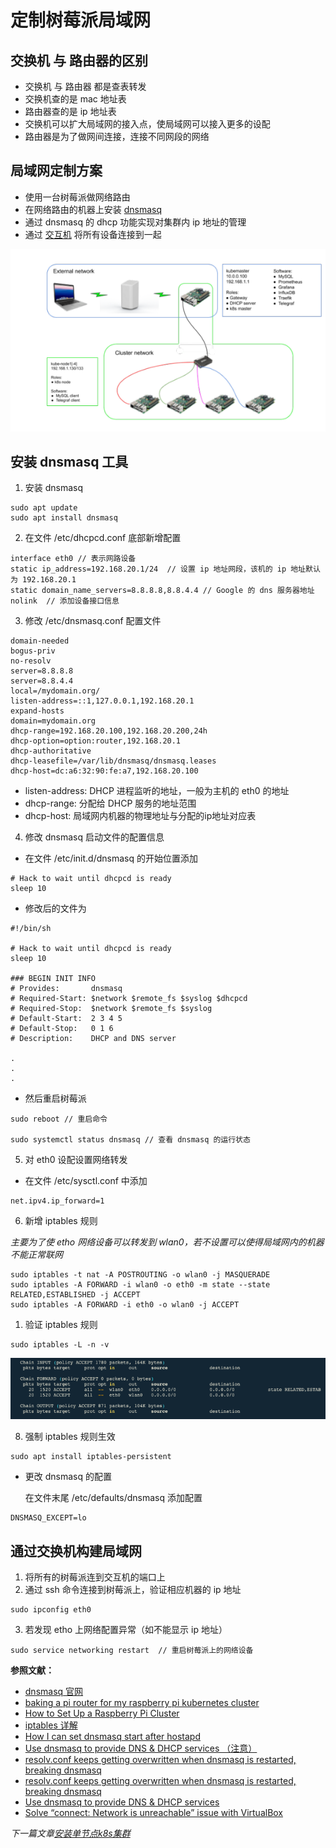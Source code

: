 # 定制树莓派局域网

## 交换机 与 路由器的区别
- 交换机 与 路由器 都是查表转发
- 交换机查的是 mac 地址表
- 路由器查的是 ip 地址表
- 交换机可以扩大局域网的接入点，使局域网可以接入更多的设配
- 路由器是为了做网间连接，连接不同网段的网络

## 局域网定制方案
- 使用一台树莓派做网络路由
- 在网络路由的机器上安装 [dnsmasq](http://www.thekelleys.org.uk/dnsmasq/doc.html)
- 通过 dnsmasq 的 dhcp 功能实现对集群内 ip 地址的管理
- 通过 [交互机](https://mobile.yangkeduo.com/goods1.html?_wvx=10&refer_share_uid=3759258175&share_uin=4NE5WHRENQIZJUZ3DYITSBWBU4_GEXDA&page_from=101&_wv=41729&refer_share_channel=copy_link&refer_share_id=FWmFukwl4SIDbElm1iYWXu1VhtUUva7t&share_uid=3759258175&pxq_secret_key=KCLFJJTXUCID3BZPU72BRUMIUTXH4K3ZW3YHGCTHCMYOF4HHFRNA&goods_id=134037932714) 将所有设备连接到一起


![局域网定制图](/shot_screen/dhcp.png)

## 安装 dnsmasq 工具

1. 安装 dnsmasq
   
```
sudo apt update 
sudo apt install dnsmasq
```

2. 在文件 /etc/dhcpcd.conf 底部新增配置
```
interface eth0 // 表示网路设备
static ip_address=192.168.20.1/24  // 设置 ip 地址网段，该机的 ip 地址默认为 192.168.20.1
static domain_name_servers=8.8.8.8,8.8.4.4 // Google 的 dns 服务器地址
nolink  // 添加设备接口信息
```

3. 修改 /etc/dnsmasq.conf 配置文件

```
domain-needed
bogus-priv
no-resolv
server=8.8.8.8
server=8.8.4.4
local=/mydomain.org/
listen-address=::1,127.0.0.1,192.168.20.1
expand-hosts
domain=mydomain.org
dhcp-range=192.168.20.100,192.168.20.200,24h
dhcp-option=option:router,192.168.20.1
dhcp-authoritative
dhcp-leasefile=/var/lib/dnsmasq/dnsmasq.leases
dhcp-host=dc:a6:32:90:fe:a7,192.168.20.100
```

- listen-address: DHCP 进程监听的地址，一般为主机的 eth0 的地址
- dhcp-range: 分配给 DHCP 服务的地址范围
- dhcp-host: 局域网内机器的物理地址与分配的ip地址对应表


4. 修改 dnsmasq 启动文件的配置信息

- 在文件 /etc/init.d/dnsmasq 的开始位置添加

```
# Hack to wait until dhcpcd is ready
sleep 10
```

- 修改后的文件为

```
#!/bin/sh

# Hack to wait until dhcpcd is ready
sleep 10

### BEGIN INIT INFO
# Provides:       dnsmasq
# Required-Start: $network $remote_fs $syslog $dhcpcd
# Required-Stop:  $network $remote_fs $syslog
# Default-Start:  2 3 4 5
# Default-Stop:   0 1 6
# Description:    DHCP and DNS server

.
.
.
```

- 然后重启树莓派

```
sudo reboot // 重启命令

sudo systemctl status dnsmasq // 查看 dnsmasq 的运行状态
```

5. 对 eth0 设配设置网络转发

- 在文件 /etc/sysctl.conf 中添加
```
net.ipv4.ip_forward=1
```

6. 新增 iptables 规则

*主要为了使 etho 网络设备可以转发到 wlan0，若不设置可以使得局域网内的机器不能正常联网*
```
sudo iptables -t nat -A POSTROUTING -o wlan0 -j MASQUERADE
sudo iptables -A FORWARD -i wlan0 -o eth0 -m state --state RELATED,ESTABLISHED -j ACCEPT
sudo iptables -A FORWARD -i eth0 -o wlan0 -j ACCEPT
```

1. 验证 iptables 规则

```
sudo iptables -L -n -v
```

![iptables 规则](/shot_screen/iptables.png)

8. 强制 iptables 规则生效

```
sudo apt install iptables-persistent
```

- 更改 dnsmasq 的配置

  在文件末尾 /etc/defaults/dnsmasq 添加配置

```
DNSMASQ_EXCEPT=lo
```

## 通过交换机构建局域网

1. 将所有的树莓派连到交互机的端口上
2. 通过 ssh 命令连接到树莓派上，验证相应机器的 ip 地址

```
sudo ipconfig eth0
```
3. 若发现 etho 上网络配置异常（如不能显示 ip 地址）

```
sudo service networking restart  // 重启树莓派上的网络设备
```




**参照文献：**
- [dnsmasq 官网 ](http://www.thekelleys.org.uk/dnsmasq/doc.html)
- [baking a pi router for my raspberry pi kubernetes cluster](https://downey.io/blog/create-raspberry-pi-3-router-dhcp-server/)
- [How to Set Up a Raspberry Pi Cluster](https://medium.com/better-programming/how-to-set-up-a-raspberry-pi-cluster-ff484a1c6be9)
- [iptables 详解](https://www.zsythink.net/archives/1199)
- [How I can set dnsmasq start after hostapd](https://www.raspberrypi.org/forums/viewtopic.php?t=215235)
- [Use dnsmasq to provide DNS & DHCP services （注意）](https://fedoramagazine.org/dnsmasq-provide-dns-dhcp-services/)
- [resolv.conf keeps getting overwritten when dnsmasq is restarted, breaking dnsmasq](https://superuser.com/questions/894513/resolv-conf-keeps-getting-overwritten-when-dnsmasq-is-restarted-breaking-dnsmas)
- [resolv.conf keeps getting overwritten when dnsmasq is restarted, breaking dnsmasq](https://superuser.com/questions/894513/resolv-conf-keeps-getting-overwritten-when-dnsmasq-is-restarted-breaking-dnsmas)
- [Use dnsmasq to provide DNS & DHCP services](https://fedoramagazine.org/dnsmasq-provide-dns-dhcp-services/)
- [Solve “connect: Network is unreachable” issue with VirtualBox](https://authmane512.medium.com/solve-connect-network-is-unreachable-issue-with-virtualbox-1f32f3cb5ade)



*下一篇文章[安装单节点k8s集群](/docs/04-安装单节点k8s集群.md)*